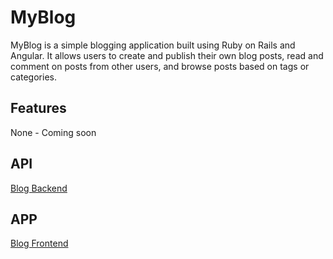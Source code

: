 # MyBlog

MyBlog is a simple blogging application built using Ruby on Rails and Angular. It allows users to create and publish their own blog posts, read and comment on posts from other users, and browse posts based on tags or categories.

## Features
None - Coming soon


## API
[Blog Backend](/Users/danielbengl/new_workspace/rails/MyBlog/blog-api)

## APP
[Blog Frontend](/Users/danielbengl/new_workspace/rails/MyBlog/blog-app)